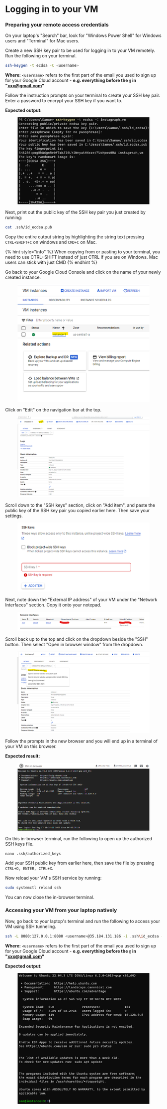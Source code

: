 # Logging in to your VM

### Preparing your remote access credentials

On your laptop's "Search" bar, look for "Windows Power Shell" for Windows users and "Terminal" for Mac users.

Create a new SSH key pair to be used for logging in to your VM remotely. Run the following on your terminal.

```sh
ssh-keygen -t ecdsa -C <username>
```

**Where:** `<username>` refers to the first part of the email you used to sign up for your Google Cloud account - **e.g. everything before the `@` in "xxx@gmail.com"**&#x20;

Follow the instruction prompts on your terminal to create your SSH key pair. Enter a password to encrypt your SSH key if you want to.

**Expected output:**

<figure><img src="../.gitbook/assets/image (5).png" alt=""><figcaption></figcaption></figure>

Next, print out the public key of the SSH key pair you just created by running:

```sh
cat .ssh/id_ecdsa.pub
```

Copy the entire output string by highlighting the string text pressing `CTRL+SHIFT+C` on windows and `CMD+C` on Mac.

{% hint style="info" %}
When copying from or pasting to your terminal, you need to use CTRL+SHIFT instead of just CTRL if you are on Windows. Mac users can stick with just CMD
{% endhint %}

Go back to your Google Cloud Console and click on the name of your newly created instance.

&#x20;

<figure><img src="../.gitbook/assets/image (6).png" alt=""><figcaption></figcaption></figure>

Click on "Edit" on the navigation bar at the top.

<figure><img src="../.gitbook/assets/image (7).png" alt=""><figcaption></figcaption></figure>

Scroll down to the "SSH keys" section, click on "Add item", and paste the public key of the SSH key pair you copied earlier here. Then save your settings.

<figure><img src="../.gitbook/assets/image (8).png" alt=""><figcaption></figcaption></figure>

Next, note down the "External IP address" of your VM under the "Network Interfaces" section. Copy it onto your notepad.

&#x20;

<figure><img src="../.gitbook/assets/image (9).png" alt=""><figcaption></figcaption></figure>

Scroll back up to the top and click on the dropdown beside the "SSH" button. Then select "Open in browser window" from the dropdown.

<figure><img src="../.gitbook/assets/image (10).png" alt=""><figcaption></figcaption></figure>

Follow the prompts in the new browser and you will end up in a terminal of your VM on this browser.

**Expected result:**

<figure><img src="../.gitbook/assets/image (11).png" alt=""><figcaption></figcaption></figure>

On this in-browser terminal, run the following to open up the authorized SSH keys file.

```
nano .ssh/authorized_keys
```

Add your SSH public key from earlier here, then save the file by pressing `CTRL+O, ENTER, CTRL+X`.&#x20;

Now reload your VM's SSH service by running:

```sh
sudo systemctl reload ssh
```

You can now close the in-browser terminal.

### Accessing your VM from your laptop natively

Now, go back to your laptop's terminal and run the following to access your VM using SSH tunneling.

```sh
ssh -L 8080:127.0.0.1:8080 <username>@35.184.131.186 -i .ssh\id_ecdsa -v
```

**Where:** `<username>` refers to the first part of the email you used to sign up for your Google Cloud account - **e.g. everything before the `@` in "xxx@gmail.com"**&#x20;

**Expected output:**

<figure><img src="../.gitbook/assets/image (12).png" alt=""><figcaption></figcaption></figure>
